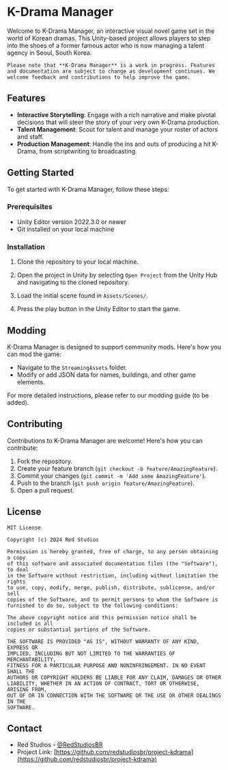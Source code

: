 # K-Drama Manager

Welcome to K-Drama Manager, an interactive visual novel game set in the world of Korean dramas. This Unity-based project allows players to step into the shoes of a former famous actor who is now managing a talent agency in Seoul, South Korea.

`Please note that **K-Drama Manager** is a work in progress. Features and documentation are subject to change as development continues. We welcome feedback and contributions to help improve the game.`

## Features

- **Interactive Storytelling**: Engage with a rich narrative and make pivotal decisions that will steer the story of your very own K-Drama production.
- **Talent Management**: Scout for talent and manage your roster of actors and staff.
- **Production Management**: Handle the ins and outs of producing a hit K-Drama, from scriptwriting to broadcasting.

## Getting Started

To get started with K-Drama Manager, follow these steps:

### Prerequisites

- Unity Editor version 2022.3.0 or newer
- Git installed on your local machine

### Installation

1. Clone the repository to your local machine.

2. Open the project in Unity by selecting `Open Project` from the Unity Hub and navigating to the cloned repository.

3. Load the initial scene found in `Assets/Scenes/`.

4. Press the play button in the Unity Editor to start the game.

## Modding

K-Drama Manager is designed to support community mods. Here's how you can mod the game:

- Navigate to the `StreamingAssets` folder.
- Modify or add JSON data for names, buildings, and other game elements.

For more detailed instructions, please refer to our modding guide (to be added).

## Contributing

Contributions to K-Drama Manager are welcome! Here's how you can contribute:

1. Fork the repository.
2. Create your feature branch (`git checkout -b feature/AmazingFeature`).
3. Commit your changes (`git commit -m 'Add some AmazingFeature'`).
4. Push to the branch (`git push origin feature/AmazingFeature`).
5. Open a pull request.

## License

```
MIT License

Copyright (c) 2024 Red Studios

Permission is hereby granted, free of charge, to any person obtaining a copy
of this software and associated documentation files (the "Software"), to deal
in the Software without restriction, including without limitation the rights
to use, copy, modify, merge, publish, distribute, sublicense, and/or sell
copies of the Software, and to permit persons to whom the Software is
furnished to do so, subject to the following conditions:

The above copyright notice and this permission notice shall be included in all
copies or substantial portions of the Software.

THE SOFTWARE IS PROVIDED "AS IS", WITHOUT WARRANTY OF ANY KIND, EXPRESS OR
IMPLIED, INCLUDING BUT NOT LIMITED TO THE WARRANTIES OF MERCHANTABILITY,
FITNESS FOR A PARTICULAR PURPOSE AND NONINFRINGEMENT. IN NO EVENT SHALL THE
AUTHORS OR COPYRIGHT HOLDERS BE LIABLE FOR ANY CLAIM, DAMAGES OR OTHER
LIABILITY, WHETHER IN AN ACTION OF CONTRACT, TORT OR OTHERWISE, ARISING FROM,
OUT OF OR IN CONNECTION WITH THE SOFTWARE OR THE USE OR OTHER DEALINGS IN THE
SOFTWARE.
```

## Contact

- Red Studios - [@RedStudiosBR](https://twitter.com/redstudiosbr)
- Project Link: [https://github.com/redstudiosbr/project-kdrama](https://github.com/redstudiosbr/project-kdrama)

